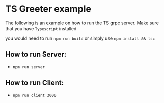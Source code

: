 # TS Greeter example

The following is an example on how to run the TS grpc server. Make sure that you have `Typescript` installed

you would need to run `npm run build` or simply use `npm install && tsc`

## How to run Server:

- `npm run server`

## How to run Client:

- `npm run client 3000`
